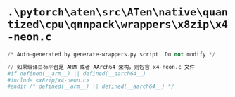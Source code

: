 # `.\pytorch\aten\src\ATen\native\quantized\cpu\qnnpack\wrappers\x8zip\x4-neon.c`

```py
/* Auto-generated by generate-wrappers.py script. Do not modify */

// 如果编译目标平台是 ARM 或者 AArch64 架构，则包含 x4-neon.c 文件
#if defined(__arm__) || defined(__aarch64__)
#include <x8zip/x4-neon.c>
#endif /* defined(__arm__) || defined(__aarch64__) */
```